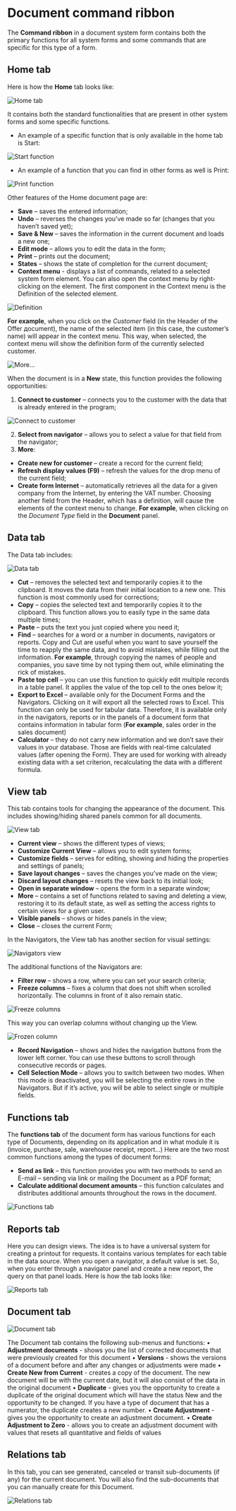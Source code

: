 # Document command ribbon
The <b>Command ribbon</b> in a document system form contains both the primary functions for all system forms and some commands that are specific for this type of a form.

## Home tab
Here is how the <b>Home</b> tab looks like:

![Home tab](pictures/home-tab.png)
 
It contains both the standard functionalities that are present in other system forms and some specific functions. 
-	An example of a specific function that is only available in the home tab is Start:

![Start function](pictures/start.png)
 
-	An example of a function that you can find in other forms as well is Print:
 
![Print function](pictures/print.png)

Other features of the Home document page are:
-	<b>Save</b> – saves the entered information;
-	<b>Undo</b> – reverses the changes you’ve made so far (changes that you haven’t saved yet);
-	<b>Save & New</b> – saves the information in the current document and loads a new one;
-	<b>Edit mode</b> – allows you to edit the data in the form;
-	<b>Print</b> – prints out the document;
-	<b>States</b> – shows the state of completion for the current document;
-	<b>Context menu</b> - displays a list of commands, related to a selected system form element. You can also open the context menu by right-clicking on the element.
The first component in the Context menu is the Definition of the selected element.
 
![Definition](pictures/definition.png)

**For example**, when you click on the *Customer* field (in the Header of the Offer дocument), the name of the selected item (in this case, the customer’s name) will appear in the context menu. This way, when selected, the context menu will show the definition form of the currently selected customer.
 
![More…](pictures/definition-more.png)

When the document is in a <b>New</b> state, this function provides the following opportunities:
1.	<b>Connect to customer</b> – connects you to the customer with the data that is already entered in the program;
 
![Connect to customer](pictures/connect-to-customer.png)

2.	<b>Select from navigator</b> – allows you to select a value for that field from the navigator;
3.	<b>More</b>:
-	<b>Create new for customer</b> – create a record for the current field;
-	<b>Refresh display values (F9)</b> – refresh the values for the drop menu of the current field;
-	<b>Create form Internet</b> – automatically retrieves all the data for a given company from the Internet, by entering the VAT number. 
Choosing another field from the Header, which has a definition, will cause the elements of the context menu to change. **For example**, when clicking on the *Document Type* field in the **Document** panel.

## Data tab
The Data tab includes:
 
![Data tab](pictures/data-tab.png)
-	<b>Cut</b> – removes the selected text and temporarily copies it to the clipboard. It moves the data from their initial location to a new one. This function is most commonly used for corrections;
-	<b>Copy</b> – copies the selected text and temporarily copies it to the clipboard. This function allows you to easily type in the same data multiple times;
-	<b>Paste</b> – puts the text you just copied where you need it;
-	<b>Find</b> – searches for a word or a number in documents, navigators or reports.
Copy and Cut are useful when you want to save yourself the time to reapply the same data, and to avoid mistakes, while filling out the information. **For example**, through copying the names of people and companies, you save time by not typing them out, while eliminating the rick of mistakes.  
-	<b>Paste top cell</b> – you can use this function to quickly edit multiple records in a table panel. It applies the value of the top cell to the ones below it;
-	<b>Export to Excel</b> – available only for the Document Forms and the Navigators. Clicking on it will export all the selected rows to Excel. This function can only be used for tabular data. Therefore, it is available only in the navigators, reports or in the panels of a document form that contains information in tabular form (**For example**, sales order in the sales document)
-	<b>Calculator</b> – they do not carry new information and we don’t save their values in your database.  Those are fields with real-time calculated values (after opening the Form). They are used for working with already existing data with a set criterion, recalculating the data with a different formula.

## View tab
This tab contains tools for changing the appearance of the document. This includes showing/hiding shared panels common for all documents. 
 
![View tab](pictures/view-tab.png)

-	<b>Current view</b> – shows the different types of views;
-	<b>Customize Current View</b> – allows you to edit system forms;
-	<b>Customize fields</b> – serves for editing, showing and hiding the properties and settings of panels;
-	<b>Save layout changes</b> – saves the changes you’ve made on the view;
-	<b>Discard layout changes</b> – resets the view back to its initial look;
-	<b>Open in separate window</b> – opens the form in a separate window;
-	<b>More</b> – contains a set of functions related to saving and deleting a view, restoring it to its default state, as well as setting the access rights to certain views for a given user.
-	<b>Visible panels</b> – shows or hides panels in the view;
-	<b>Close</b> – closes the current Form;

In the Navigators, the View tab has another section for visual settings:
 
![Navigators view](pictures/navigators-view.png)

The additional functions of the Navigators are:
-	<b>Filter row</b> – shows a row, where you can set your search criteria;
-	<b>Freeze columns</b> – fixes a column that does not shift when scrolled horizontally. The columns in front of it also remain static.
 
![Freeze columns](pictures/freeze-columns.png)

This way you can overlap columns without changing up the View.
 
![Frozen column](pictures/frozen-column.png)

-	<b>Record Navigation</b> – shows and hides the navigation buttons from the lower left corner. You can use these buttons to scroll through consecutive records or pages.
-	<b>Cell Selection Mode</b> – allows you to switch between two modes. When this mode is deactivated, you will be selecting the entire rows in the Navigators. But if it’s active, you will be able to select single or multiple fields.  

## Functions tab
The <b>functions tab</b> of the document form has various functions for each type of Documents, depending on its application and in what module it is (invoice, purchase, sale, warehouse receipt, report…) Here are the two most common functions among the types of document forms:
-	<b>Send as link</b> – this function provides you with two methods to send an E-mail – sending via link or mailing the Document as a PDF format;
-	<b>Calculate additional document amounts</b> – this function calculates and distributes additional amounts throughout the rows in the document.
 
![Functions tab](pictures/functions.png)
 
## Reports tab
Here you can design views. The idea is to have a universal system for creating a printout for requests. It contains various templates for each table in the data source. 
When you open a navigator, a default value is set. So, when you enter through a navigator panel and create a new report, the query on that panel loads. 
Here is how the tab looks like:
 
![Reports tab](pictures/reports-tab.png)

## Document tab
 
![Document tab](pictures/document-tab.png)

The Document tab contains the following sub-menus and functions:
•	<b>Adjustment documents</b> - shows you the list of corrected documents that were previously created for this document
•	<b>Versions</b> - shows the versions of a document before and after any changes or adjustments were made 
•	<b>Create New from Current</b> - creates a copy of the document. The new document will be with the current date, but it will also consist of the data in the original document
•	<b>Duplicate</b> - gives you the opportunity to create a duplicate of the original document which will have the status New and the opportunity to be changed. If you have a type of document that has a numerator, the duplicate creates a new number. 
•	<b>Create Adjustment</b> - gives you the opportunity to create an adjustment document.
•	<b>Create Adjustment to Zero</b> - allows you to create an adjustment document with values that resets all quantitative and fields of values

## Relations tab
In this tab, you can see generated, canceled or transit sub-documents (if any) for the current document. You will also find the sub-documents that you can manually create for this Document. 
 
![Relations tab](pictures/relations-tab.png)
